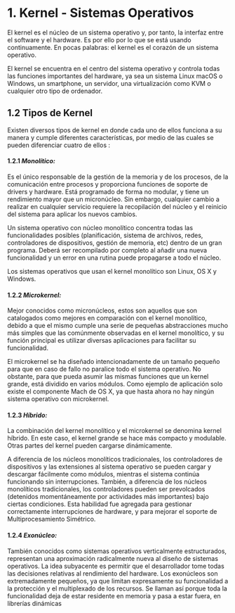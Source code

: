 # 1. Kernel - Sistemas Operativos
El kernel es el núcleo de un sistema operativo y, por tanto, la interfaz entre el software y el hardware. Es por ello por lo que se está usando continuamente. En pocas palabras: el kernel es el corazón de un sistema operativo.

El kernel se encuentra en el centro del sistema operativo y controla todas las funciones importantes del hardware, ya sea un sistema Linux macOS o Windows, un smartphone, un servidor, una virtualización como KVM o cualquier otro tipo de ordenador.
## 1.2 Tipos de Kernel
Existen diversos tipos de kernel en donde cada uno de ellos funciona a su manera y cumple diferentes características, por medio de las cuales se pueden diferenciar cuatro de ellos :
#### 1.2.1 ***Monolítico:*** 
 Es el único responsable de la gestión de la memoria y de los procesos, de la comunicación entre procesos y proporciona funciones de soporte de drivers y hardware. Está programado de forma no modular, y tiene un rendimiento mayor que un micronúcleo. Sin embargo, cualquier cambio a realizar en cualquier servicio requiere la recopilación del núcleo y el reinicio del sistema para aplicar los nuevos cambios.

Un sistema operativo con núcleo monolítico concentra todas las funcionalidades posibles (planificación, sistema de archivos, redes, controladores de dispositivos, gestión de memoria, etc) dentro de un gran programa. Deberá ser recompilado por completo al añadir una nueva funcionalidad y un error en una rutina puede propagarse a todo el núcleo. 

Los sistemas operativos que usan el kernel monolítico son Linux, OS X y Windows.
#### 1.2.2 ***Microkernel:*** 
Mejor conocidos como micronúcleos, estos son aquellos que son catalogados como mejores en comparación con el kernel monolítico, debido a que el mismo cumple una serie de pequeñas abstracciones mucho más simples que las comúnmente observadas en el kernel monolítico, y su función principal es utilizar diversas aplicaciones para facilitar su funcionalidad. 

El microkernel se ha diseñado intencionadamente de un tamaño pequeño para que en caso de fallo no paralice todo el sistema operativo. No obstante, para que pueda asumir las mismas funciones que un kernel grande, está dividido en varios módulos. Como ejemplo de aplicación solo existe el componente Mach de OS X, ya que hasta ahora no hay ningún sistema operativo con microkernel.
#### 1.2.3 ***Híbrido:*** 
La combinación del kernel monolítico y el microkernel se denomina kernel híbrido. En este caso, el kernel grande se hace más compacto y modulable. Otras partes del kernel pueden cargarse dinámicamente. 

A diferencia de los núcleos monolíticos tradicionales, los controladores de dispositivos y las extensiones al sistema operativo se pueden cargar y descargar fácilmente como módulos, mientras el sistema continúa funcionando sin interrupciones. También, a diferencia de los núcleos monolíticos tradicionales, los controladores pueden ser prevolcados (detenidos momentáneamente por actividades más importantes) bajo ciertas condiciones. Esta habilidad fue agregada para gestionar correctamente interrupciones de hardware, y para mejorar el soporte de Multiprocesamiento Simétrico.
#### 1.2.4 ***Exonúcleo:*** 
También conocidos como sistemas operativos verticalmente estructurados, representan una aproximación radicalmente nueva al diseño de sistemas operativos. La idea subyacente es permitir que el desarrollador tome todas las decisiones relativas al rendimiento del hardware. Los exonúcleos son extremadamente pequeños, ya que limitan expresamente su funcionalidad a la protección y el multiplexado de los recursos. Se llaman así porque toda la funcionalidad deja de estar residente en memoria y pasa a estar fuera, en librerías dinámicas



